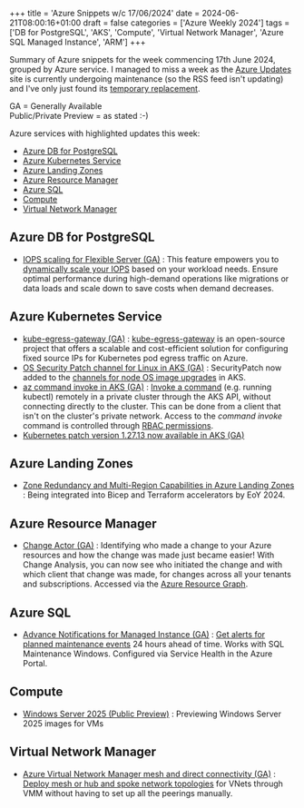 +++
title = 'Azure Snippets w/c 17/06/2024'
date = 2024-06-21T08:00:16+01:00
draft = false
categories = ['Azure Weekly 2024']
tags = ['DB for PostgreSQL', 'AKS', 'Compute', 'Virtual Network Manager', 'Azure SQL Managed Instance', 'ARM']
+++

Summary of Azure snippets for the week commencing 17th June 2024, grouped by Azure service. I managed to miss a week as the [Azure Updates](https://azure.microsoft.com/en-gb/updates/) site is currently undergoing maintenance (so the RSS feed isn't updating) and I've only just found its [temporary replacement](https://techcommunity.microsoft.com/t5/azure-updates/bg-p/AzureUpdates).

GA = Generally Available  
Public/Private Preview = as stated :-)

Azure services with highlighted updates this week:

- [Azure DB for PostgreSQL](#azure-db-for-postgresql)
- [Azure Kubernetes Service](#azure-kubernetes-service)
- [Azure Landing Zones](#azure-landing-zones)
- [Azure Resource Manager](#azure-resource-manager)
- [Azure SQL](#azure-sql)
- [Compute](#compute)
- [Virtual Network Manager](#virtual-network-manager)

## Azure DB for PostgreSQL

- [IOPS scaling for Flexible Server (GA)](https://techcommunity.microsoft.com/t5/azure-updates/week-of-june-20-2024-azure-updates/ba-p/4173016) : This feature empowers you to [dynamically scale your IOPS](https://learn.microsoft.com/en-us/azure/postgresql/flexible-server/concepts-storage#iops-scaling) based on your workload needs. Ensure optimal performance during high-demand operations like migrations or data loads and scale down to save costs when demand decreases.

## Azure Kubernetes Service

- [kube-egress-gateway (GA)](https://techcommunity.microsoft.com/t5/azure-updates/week-of-june-20-2024-azure-updates/ba-p/4173016) : [kube-egress-gateway](https://github.com/Azure/kube-egress-gateway) is an open-source project that offers a scalable and cost-efficient solution for configuring fixed source IPs for Kubernetes pod egress traffic on Azure.
- [OS Security Patch channel for Linux in AKS (GA)](https://techcommunity.microsoft.com/t5/azure-updates/week-of-june-20-2024-azure-updates/ba-p/4173016) : SecurityPatch now added to the [channels for node OS image upgrades](https://learn.microsoft.com/en-us/azure/aks/auto-upgrade-node-os-image?tabs=azure-cli#channels-for-node-os-image-upgrades) in AKS.
- [az command invoke in AKS (GA)](https://techcommunity.microsoft.com/t5/azure-updates/week-of-june-20-2024-azure-updates/ba-p/4173016) : [Invoke a command](https://learn.microsoft.com/en-us/azure/aks/access-private-cluster?tabs=azure-cli) (e.g. running kubectl) remotely in a private cluster through the AKS API, without connecting directly to the cluster. This can be done from a client that isn't on the cluster's private network. Access to the *command invoke* command is controlled through [RBAC permissions](https://learn.microsoft.com/en-us/azure/aks/access-private-cluster?tabs=azure-cli#before-you-begin).
- [Kubernetes patch version 1.27.13 now available in AKS (GA)](https://github.com/Azure/AKS/releases/tag/2024-06-09)

## Azure Landing Zones

- [Zone Redundancy and Multi-Region Capabilities in Azure Landing Zones](https://techcommunity.microsoft.com/t5/azure-governance-and-management/announcing-zone-redundancy-and-multi-region-capabilities-in/ba-p/4170742) : Being integrated into Bicep and Terraform accelerators by EoY 2024.

## Azure Resource Manager

- [Change Actor (GA)](https://techcommunity.microsoft.com/t5/azure-governance-and-management/announcing-the-general-availability-of-change-actor/ba-p/4171801) : Identifying who made a change to your Azure resources and how the change was made just became easier! With Change Analysis, you can now see who initiated the change and with which client that change was made, for changes across all your tenants and subscriptions. Accessed via the [Azure Resource Graph](https://learn.microsoft.com/en-us/azure/governance/resource-graph/changes/get-resource-changes?tabs=azure-cli).

## Azure SQL

- [Advance Notifications for Managed Instance (GA)](https://techcommunity.microsoft.com/t5/azure-sql-blog/announcing-ga-of-advance-notifications-for-azure-sql-managed/ba-p/4171497) : [Get alerts for planned maintenance events](https://learn.microsoft.com/en-gb/azure/azure-sql/managed-instance/advance-notifications?view=azuresql) 24 hours ahead of time. Works with SQL Maintenance Windows. Configured via Service Health in the Azure Portal.

## Compute

- [Windows Server 2025 (Public Preview)](https://techcommunity.microsoft.com/t5/azure-updates/week-of-june-20-2024-azure-updates/ba-p/4173016) : Previewing Windows Server 2025 images for VMs

## Virtual Network Manager

- [Azure Virtual Network Manager mesh and direct connectivity (GA)](https://techcommunity.microsoft.com/t5/azure-updates/week-of-june-18-2024-azure-updates/ba-p/4170142) : [Deploy mesh or hub and spoke network topologies](https://learn.microsoft.com/en-us/azure/virtual-network-manager/concept-connectivity-configuration) for VNets through VMM without having to set up all the peerings manually.